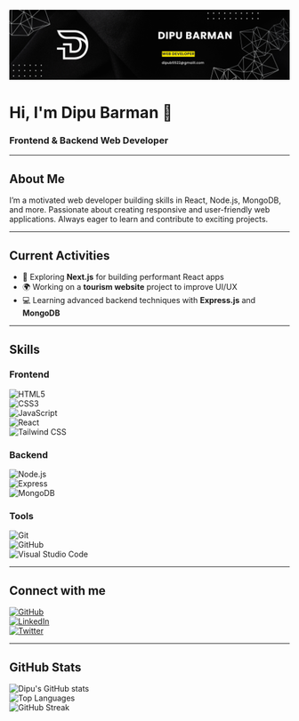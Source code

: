 
![logo](https://github.com/dipu-barman/dipu-barman/blob/main/Black%20and%20Yellow%20Web%20Developer%20LinkedIn%20Banner.png)

<!-- Banner Image -->


# Hi, I'm Dipu Barman 👋  
### Frontend & Backend Web Developer

---

## About Me  
I’m a motivated web developer building skills in React, Node.js, MongoDB, and more. Passionate about creating responsive and user-friendly web applications. Always eager to learn and contribute to exciting projects.

---

## Current Activities  
- 🚀 Exploring **Next.js** for building performant React apps  
- 🌍 Working on a **tourism website** project to improve UI/UX  
- 💻 Learning advanced backend techniques with **Express.js** and **MongoDB**

---

## Skills  

### Frontend  
![HTML5](https://img.shields.io/badge/HTML5-E34F26?style=for-the-badge&logo=html5&logoColor=white)  
![CSS3](https://img.shields.io/badge/CSS3-1572B6?style=for-the-badge&logo=css3&logoColor=white)  
![JavaScript](https://img.shields.io/badge/JavaScript-F7DF1E?style=for-the-badge&logo=javascript&logoColor=black)  
![React](https://img.shields.io/badge/React-61DAFB?style=for-the-badge&logo=react&logoColor=black)  
![Tailwind CSS](https://img.shields.io/badge/Tailwind_CSS-06B6D4?style=for-the-badge&logo=tailwind-css&logoColor=white)

### Backend  
![Node.js](https://img.shields.io/badge/Node.js-339933?style=for-the-badge&logo=node.js&logoColor=white)  
![Express](https://img.shields.io/badge/Express.js-000000?style=for-the-badge)  
![MongoDB](https://img.shields.io/badge/MongoDB-47A248?style=for-the-badge&logo=mongodb&logoColor=white)

### Tools  
![Git](https://img.shields.io/badge/Git-F05032?style=for-the-badge&logo=git&logoColor=white)  
![GitHub](https://img.shields.io/badge/GitHub-181717?style=for-the-badge&logo=github&logoColor=white)  
![Visual Studio Code](https://img.shields.io/badge/VS_Code-0078D7?style=for-the-badge&logo=visual-studio-code&logoColor=white)

---

## Connect with me  
[![GitHub](https://img.shields.io/badge/GitHub-%2312100E.svg?style=for-the-badge&logo=github&logoColor=white)](https://github.com/dipubarman)  
[![LinkedIn](https://img.shields.io/badge/LinkedIn-%230077B5.svg?style=for-the-badge&logo=linkedin&logoColor=white)](https://linkedin.com/in/dipubarman)  
[![Twitter](https://img.shields.io/badge/Twitter-1DA1F2.svg?style=for-the-badge&logo=twitter&logoColor=white)](https://twitter.com/your_twitter_handle)

---

## GitHub Stats  
![Dipu's GitHub stats](https://github-readme-stats.vercel.app/api?username=dipubarman&show_icons=true&theme=radical)  
![Top Languages](https://github-readme-stats.vercel.app/api/top-langs/?username=dipubarman&layout=compact&theme=radical)  
![GitHub Streak](https://github-readme-streak-stats.herokuapp.com/?user=dipubarman&theme=radical)

<!--
**dipu-barman/dipu-barman** is a ✨ _special_ ✨ repository because its `README.md` (this file) appears on your GitHub profile.

Here are some ideas to get you started:

- 🔭 I’m currently working on ...
- 🌱 I’m currently learning ...
- 👯 I’m looking to collaborate on ...
- 🤔 I’m looking for help with ...
- 💬 Ask me about ...
- 📫 How to reach me: ...
- 😄 Pronouns: ...
- ⚡ Fun fact: ...
-->
